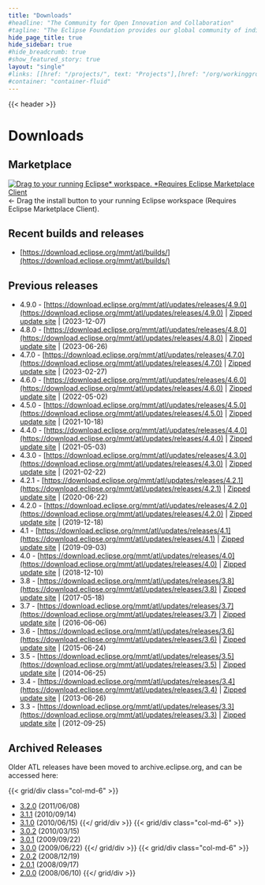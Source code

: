 ```yaml
---
title: "Downloads"
#headline: "The Community for Open Innovation and Collaboration"
#tagline: "The Eclipse Foundation provides our global community of individuals and organizations with a mature, scalable, and business-friendly environment for open source software collaboration and innovation."
hide_page_title: true
hide_sidebar: true
#hide_breadcrumb: true
#show_featured_story: true
layout: "single"
#links: [[href: "/projects/", text: "Projects"],[href: "/org/workinggroups/", text: "Working Group"],[href: "/membership/", text: "Members"],[href: "/org/value", text: "Business Value"]]
#container: "container-fluid"
---
```


{{< header >}}

# Downloads

## Marketplace

[![Drag to your running Eclipse* workspace. *Requires Eclipse Marketplace Client](https://marketplace.eclipse.org/modules/custom/eclipsefdn/eclipsefdn_marketplace/images/btn-install.svg)](https://marketplace.eclipse.org/marketplace-client-intro?mpc_install=275) &#8592; Drag the install button to your running Eclipse workspace (Requires Eclipse Marketplace Client).

## Recent builds and releases

  * [https://download.eclipse.org/mmt/atl/builds/](https://download.eclipse.org/mmt/atl/builds/)

## Previous releases

  * 4.9.0 - [https://download.eclipse.org/mmt/atl/updates/releases/4.9.0](https://download.eclipse.org/mmt/atl/updates/releases/4.9.0) | [Zipped update site](https://www.eclipse.org/downloads/download.php?file=/mmt/atl/downloads/drops/4.9.0/R202312070913/m2m-atl-Update-4.9.0.zip&protocol=https) | (2023-12-07)
  * 4.8.0 - [https://download.eclipse.org/mmt/atl/updates/releases/4.8.0](https://download.eclipse.org/mmt/atl/updates/releases/4.8.0) | [Zipped update site](https://www.eclipse.org/downloads/download.php?file=/mmt/atl/downloads/drops/4.8.0/R202306260617/m2m-atl-Update-4.8.0.zip&protocol=https) | (2023-06-26)
  * 4.7.0 - [https://download.eclipse.org/mmt/atl/updates/releases/4.7.0](https://download.eclipse.org/mmt/atl/updates/releases/4.7.0) | [Zipped update site](https://www.eclipse.org/downloads/download.php?file=/mmt/atl/downloads/drops/4.7.0/R202302271354/m2m-atl-Update-4.7.0.zip&protocol=https) | (2023-02-27)
  * 4.6.0 - [https://download.eclipse.org/mmt/atl/updates/releases/4.6.0](https://download.eclipse.org/mmt/atl/updates/releases/4.6.0) | [Zipped update site](https://www.eclipse.org/downloads/download.php?file=/mmt/atl/downloads/drops/4.6.0/R202205021200/m2m-atl-Update-4.6.0.zip&protocol=https) | (2022-05-02)
  * 4.5.0 - [https://download.eclipse.org/mmt/atl/updates/releases/4.5.0](https://download.eclipse.org/mmt/atl/updates/releases/4.5.0) | [Zipped update site](https://www.eclipse.org/downloads/download.php?file=/mmt/atl/downloads/drops/4.5.0/R202110180912/m2m-atl-Update-4.5.0.zip&protocol=https) | (2021-10-18)
  * 4.4.0 - [https://download.eclipse.org/mmt/atl/updates/releases/4.4.0](https://download.eclipse.org/mmt/atl/updates/releases/4.4.0) | [Zipped update site](https://www.eclipse.org/downloads/download.php?file=/mmt/atl/downloads/drops/4.4.0/R202105031959/m2m-atl-Update-4.4.0.zip&protocol=https) | (2021-05-03)
  * 4.3.0 - [https://download.eclipse.org/mmt/atl/updates/releases/4.3.0](https://download.eclipse.org/mmt/atl/updates/releases/4.3.0) | [Zipped update site](https://www.eclipse.org/downloads/download.php?file=/mmt/atl/downloads/drops/4.3.0/R202102220734/m2m-atl-Update-4.3.0.zip&protocol=https) | (2021-02-22)
  * 4.2.1 - [https://download.eclipse.org/mmt/atl/updates/releases/4.2.1](https://download.eclipse.org/mmt/atl/updates/releases/4.2.1) | [Zipped update site](https://www.eclipse.org/downloads/download.php?file=/mmt/atl/downloads/drops/4.2.1/R202006221222/m2m-atl-Update-4.2.1.zip&protocol=https) | (2020-06-22)
  * 4.2.0 - [https://download.eclipse.org/mmt/atl/updates/releases/4.2.0](https://download.eclipse.org/mmt/atl/updates/releases/4.2.0) | [Zipped update site](https://www.eclipse.org/downloads/download.php?file=/mmt/atl/downloads/drops/4.2.0/R201912111246/m2m-atl-Update-4.2.0.zip&protocol=https) | (2019-12-18)
  * 4.1 - [https://download.eclipse.org/mmt/atl/updates/releases/4.1](https://download.eclipse.org/mmt/atl/updates/releases/4.1) | [Zipped update site](https://www.eclipse.org/downloads/download.php?file=/mmt/atl/downloads/drops/4.1.0/R201909021645/m2m-atl-Update-4.1.0.zip&protocol=https) | (2019-09-03)
  * 4.0 - [https://download.eclipse.org/mmt/atl/updates/releases/4.0](https://download.eclipse.org/mmt/atl/updates/releases/4.0) | [Zipped update site](https://www.eclipse.org/downloads/download.php?file=/mmt/atl/downloads/drops/4.0.1/R201812100843/m2m-atl-Update-4.0.1.zip&protocol=https) | (2018-12-10)
  * 3.8 - [https://download.eclipse.org/mmt/atl/updates/releases/3.8](https://download.eclipse.org/mmt/atl/updates/releases/3.8) | [Zipped update site](https://www.eclipse.org/downloads/download.php?file=/mmt/atl/downloads/drops/3.8.0/R201705182014/m2m-atl-Update-3.8.0.zip&protocol=https) | (2017-05-18)
  * 3.7 - [https://download.eclipse.org/mmt/atl/updates/releases/3.7](https://download.eclipse.org/mmt/atl/updates/releases/3.7) | [Zipped update site](https://www.eclipse.org/downloads/download.php?file=/mmt/atl/downloads/drops/3.7.0/R201603222002/m2m-atl-Update-3.7.0.zip&protocol=https) | (2016-06-06)
  * 3.6 - [https://download.eclipse.org/mmt/atl/updates/releases/3.6](https://download.eclipse.org/mmt/atl/updates/releases/3.6) | [Zipped update site](https://www.eclipse.org/downloads/download.php?file=/mmt/atl/downloads/drops/3.6.0/R201505180909/m2m-atl-Update-3.6.0.zip&protocol=https) | (2015-06-24)
  * 3.5 - [https://download.eclipse.org/mmt/atl/updates/releases/3.5](https://download.eclipse.org/mmt/atl/updates/releases/3.5) | [Zipped update site](https://www.eclipse.org/downloads/download.php?file=/mmt/atl/downloads/drops/3.5.0/R201405260755/m2m-atl-Update-3.5.0.zip&protocol=https) | (2014-06-25)
  * 3.4 - [https://download.eclipse.org/mmt/atl/updates/releases/3.4](https://download.eclipse.org/mmt/atl/updates/releases/3.4) | [Zipped update site](https://www.eclipse.org/downloads/download.php?file=/mmt/atl/downloads/drops/3.4.0/R201305211502/m2m-atl-Update-3.4.0.zip&protocol=https) | (2013-06-26)
  * 3.3 - [https://download.eclipse.org/mmt/atl/updates/releases/3.3](https://download.eclipse.org/mmt/atl/updates/releases/3.3) | [Zipped update site](https://www.eclipse.org/downloads/download.php?file=/mmt/atl/downloads/drops/3.3.1/R201209061455/m2m-atl-Update-3.3.1.zip&protocol=https) | (2012-09-25)

## Archived Releases

Older ATL releases have been moved to archive.eclipse.org, and can be accessed here:

{{< grid/div class="col-md-6" >}}
  * [3.2.0](https://archive.eclipse.org/mmt/atl/downloads/drops/3.2.0/R201106080518/m2m-atl-Update-3.2.0.zip) (2011/06/08)
  * [3.1.1](https://archive.eclipse.org/mmt/atl/downloads/drops/3.1.1/R201009141132/m2m-atl-Update-3.1.1.zip) (2010/09/14)
  * [3.1.0](https://archive.eclipse.org/mmt/atl/downloads/drops/3.1.0/R201006150240/m2m-atl-Update-3.1.0.zip) (2010/06/15)
{{</ grid/div >}}
{{< grid/div class="col-md-6" >}}
  * [3.0.2](https://archive.eclipse.org/mmt/atl/downloads/drops/3.0.2/R201003150627/m2m-atl-Update-3.0.2.zip) (2010/03/15)
  * [3.0.1](https://archive.eclipse.org/mmt/atl/downloads/drops/3.0.1/R200909220532/m2m-atl-Update-3.0.1.zip) (2009/09/22)
  * [3.0.0](https://archive.eclipse.org/mmt/atl/downloads/drops/3.0.0/R200906220943/m2m-atl-Update-3.0.0.zip) (2009/06/22)
{{</ grid/div >}}
{{< grid/div class="col-md-6" >}}
  * [2.0.2](https://archive.eclipse.org/mmt/atl/downloads/drops/2.0.2/R200812191010/m2m-atl-Update-2.0.2.zip) (2008/12/19)
  * [2.0.1](https://archive.eclipse.org/mmt/atl/downloads/drops/2.0.1/R200809170426/m2m-atl-Update-2.0.1.zip) (2008/09/17)
  * [2.0.0](https://archive.eclipse.org/mmt/atl/downloads/drops/2.0.0/R200806101117/m2m-atl-Update-2.0.0.zip) (2008/06/10)
{{</ grid/div >}}
